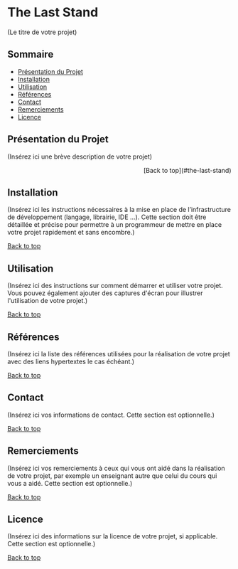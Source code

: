 # The Last Stand
(Le titre de votre projet)

## Sommaire
- [Présentation du Projet](#présentation-du-projet)
- [Installation](#installation)
- [Utilisation](#utilisation)
- [Références](#références)
- [Contact](#contact)
- [Remerciements](#remerciements)
- [Licence](#licence)

## Présentation du Projet
(Insérez ici une brève description de votre projet)

<p align="right">[Back to top](#the-last-stand)</p>


## Installation
(Insérez ici les instructions nécessaires à la mise en place de l’infrastructure de développement (langage, librairie, IDE …). Cette section doit être détaillée et précise pour permettre à un programmeur de mettre en place votre projet rapidement et sans encombre.)

[Back to top](#the-last-stand)


## Utilisation
(Insérez ici des instructions sur comment démarrer et utiliser votre projet. Vous pouvez également ajouter des captures d'écran pour illustrer l'utilisation de votre projet.)

[Back to top](#the-last-stand)

## Références
(Insérez ici la liste des références utilisées pour la réalisation de votre projet avec des liens hypertextes le cas échéant.)

[Back to top](#the-last-stand)

## Contact
(Insérez ici vos informations de contact. Cette section est optionnelle.)

[Back to top](#the-last-stand)

## Remerciements
(Insérez ici vos remerciements à ceux qui vous ont aidé dans la réalisation de votre projet, par exemple un enseignant autre que celui du cours qui vous a aidé. Cette section est optionnelle.)

[Back to top](#the-last-stand)

## Licence
(Insérez ici des informations sur la licence de votre projet, si applicable. Cette section est optionnelle.)

[Back to top](#the-last-stand)

